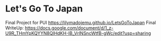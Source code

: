 # Let's Go To Japan
Final Project for PUI
https://lilymadojemu.github.io/LetsGoToJapan
Final WriteUp: https://docs.google.com/document/d/1_z-U9R_THmYpKQYYN8QlHdKH-IB_VrlNSncWtfB-gWc/edit?usp=sharing
